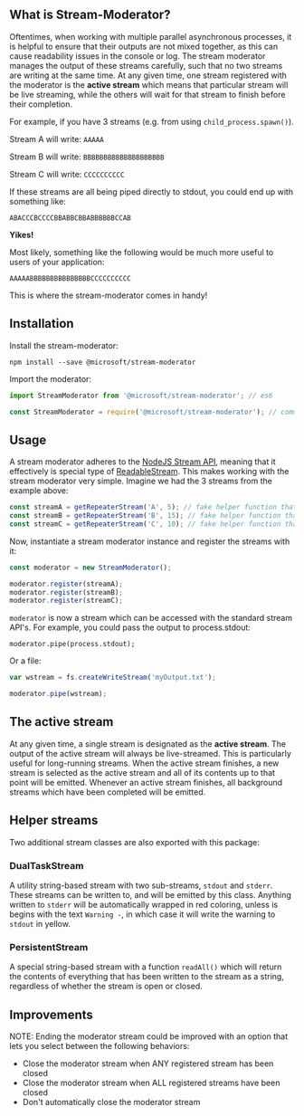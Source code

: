 ## What is Stream-Moderator?

Oftentimes, when working with multiple parallel asynchronous processes, it is helpful to ensure that their
outputs are not mixed together, as this can cause readability issues in the console or log. The
stream moderator manages the output of these streams carefully, such that no two streams are writing
at the same time. At any given time, one stream registered with the moderator is the **active stream**
which means that particular stream will be live streaming, while the others will wait for that stream
to finish before their completion.

For example, if you have 3 streams (e.g. from using `child_process.spawn()`).

Stream A will write: `AAAAA`

Stream B will write: `BBBBBBBBBBBBBBBBBBBB`

Stream C will write: `CCCCCCCCCC`

If these streams are all being piped directly to stdout, you could end up with something like:

`ABACCCBCCCCBBABBCBBABBBBBBCCAB`

**Yikes!**

Most likely, something like the following would be much more useful to users of your application:

`AAAAABBBBBBBBBBBBBBBCCCCCCCCCC`

This is where the stream-moderator comes in handy!

## Installation

Install the stream-moderator:

`npm install --save @microsoft/stream-moderator`

Import the moderator:

```javascript
import StreamModerator from '@microsoft/stream-moderator'; // es6
```

```javascript
const StreamModerator = require('@microsoft/stream-moderator'); // commonjs
```

## Usage

A stream moderator adheres to the [NodeJS Stream API](https://nodejs.org/api/stream.html), meaning that it effectively
is special type of [ReadableStream](https://nodejs.org/api/stream.html#stream_class_stream_readable). This makes
working with the stream moderator very simple. Imagine we had the 3 streams from the example above:

```javascript
const streamA = getRepeaterStream('A', 5); // fake helper function that returns a ReadableStream
const streamB = getRepeaterStream('B', 15); // fake helper function that returns a ReadableStream
const streamC = getRepeaterStream('C', 10); // fake helper function that returns a ReadableStream
```

Now, instantiate a stream moderator instance and register the streams with it:

```javascript
const moderator = new StreamModerator();

moderator.register(streamA);
moderator.register(streamB);
moderator.register(streamC);
```

`moderator` is now a stream which can be accessed with the standard stream API's. For example, you could pass the output
to process.stdout:

`moderator.pipe(process.stdout);`

Or a file:

```javascript
var wstream = fs.createWriteStream('myOutput.txt');

moderator.pipe(wstream);
```

## The active stream
At any given time, a single stream is designated as the **active stream**. The output of the active stream will always be
live-streamed. This is particularly useful for long-running streams. When the active stream finishes, a new stream
is selected as the active stream and all of its contents up to that point will be emitted. Whenever an active stream finishes,
all background streams which have been completed will be emitted.

## Helper streams
Two additional stream classes are also exported with this package:

### DualTaskStream
A utility string-based stream with two sub-streams, `stdout` and `stderr`. These streams can be written to, and will be emitted
by this class. Anything written to `stderr` will be automatically wrapped in red coloring, unless is begins with the text `Warning -`,
in which case it will write the warning to `stdout` in yellow.

### PersistentStream
A special string-based stream with a function `readAll()` which will return the contents of everything that has been written
to the stream as a string, regardless of whether the stream is open or closed.

## Improvements
NOTE: Ending the moderator stream could be improved with an option that lets you select between the following behaviors:
* Close the moderator stream when ANY registered stream has been closed
* Close the moderator stream when ALL registered streams have been closed
* Don't automatically close the moderator stream
